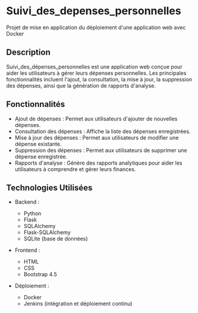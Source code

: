 # Suivi_des_depenses_personnelles
Projet de mise en application du déploiement d'une application web avec Docker

## Description
Suivi_des_dépenses_personnelles est une application web conçue pour aider les utilisateurs à gérer leurs dépenses personnelles. Les principales fonctionnalités incluent l'ajout, la consultation, la mise à jour, la suppression des dépenses, ainsi que la génération de rapports d'analyse.

## Fonctionnalités
* Ajout de dépenses : Permet aux utilisateurs d'ajouter de nouvelles dépenses.
* Consultation des dépenses : Affiche la liste des dépenses enregistrées.
* Mise à jour des dépenses : Permet aux utilisateurs de modifier une dépense existante.
* Suppression des dépenses : Permet aux utilisateurs de supprimer une dépense enregistrée.
* Rapports d'analyse : Génère des rapports analytiques pour aider les utilisateurs à comprendre et gérer leurs finances.

## Technologies Utilisées
* Backend :
  * Python
  * Flask
  * SQLAlchemy
  * Flask-SQLAlchemy
  * SQLite (base de données)

* Frontend :
  * HTML
  * CSS
  * Bootstrap 4.5
* Déploiement :
  * Docker
  * Jenkins (intégration et déploiement continu)

